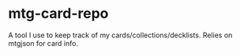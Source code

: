 # mtg-card-repo
A tool I use to keep track of my cards/collections/decklists. Relies on mtgjson for card info.
